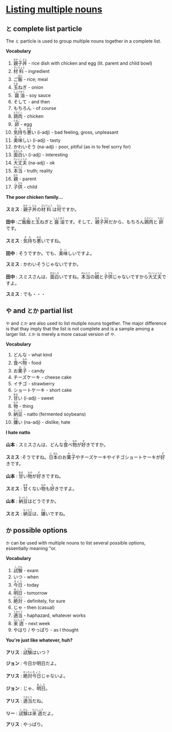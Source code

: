# [Listing multiple nouns](http://www.guidetojapanese.org/learn/complete/multiple_nouns)

## `と` complete list particle

The `と` particle is used to group multiple nouns together in a complete list.

**Vocabulary**

1. <ruby>親<rt>おや</rt>子<rt>こ</rt>丼<rt>どん</rt></ruby> - rice dish with chicken and egg (lit. parent and child bowl)
1. <ruby>材<rt>ざい</rt>料<rt>りょう</rt></ruby> - ingredient
1. <ruby>ご<rt></rt>飯<rt>はん</rt></ruby> - rice; meal
1. <ruby>玉<rt>たま</rt>ねぎ</ruby> - onion
1. <ruby>醤<rt>しょう</rt>油<rt>ゆう</rt></ruby> - soy sauce
1. そして - and then
1. もちろん - of course
1. <ruby>鶏<rt>とり</rt>肉<rt>にく</rt></ruby> - chicken
1. <ruby>卵<rt>たまご</rt></ruby> - egg
1. <ruby>気<rt>き</rt>持<rt>も</rt>ち<rt></rt>悪<rt>わる</rt>い</ruby> (i-adj) - bad feeling, gross, unpleasant
1. <ruby>美味<rt>おい</rt>しい</ruby> (i-adj) - tasty
1. かわいそう (na-adj) - poor, pitiful (as in to feel sorry for)
1. <ruby>面<rt>おも</rt>白<rt>しろ</rt>い</ruby> (i-adj) - interesting
1. <ruby>大丈夫<rt>だいじょうぶ</rt></ruby> (na-adj) - ok
1. <ruby>本<rt>ほん</rt>当<rt>とう</rt></ruby> - truth; reality
1. <ruby>親<rt>おや</rt></ruby> - parent
1. <ruby>子<rt>こ</rt>供<rt>ども</rt></ruby> - child

**The poor chicken family...**

**スミス** : <ruby>親<rt>おや</rt>子<rt>こ</rt>丼<rt>どん</rt>の<rt></rt>材<rt>ざい</rt>料<rt>りょう</rt>は<rt></rt>何<rt>なん</rt>ですか。</ruby>

**田中** : <ruby>ご<rt></rt>飯飯<rt>はん</rt>と<rt></rt>玉<rt>たま</rt>ねぎと<rt></rt>醤<rt>しょう</rt>油<rt>ゆう</rt>です。そして、<rt></rt>親<rt>おや</rt>子<rt>こ</rt>丼<rt>どん</rt>だから、もちろん<rt></rt>鶏<rt>とり</rt>肉<rt>にく</rt>と<rt></rt>卵<rt>たまご</rt>です。</ruby>

**スミス** : <ruby>気<rt>き</rt>持<rt>も</rt>ち<rt></rt>悪<rt>わる</rt>いですね。</ruby>

**田中** : <ruby>そうですか。でも、<rt></rt>美<rt>お</rt>味<rt>い</rt>しいですよ。</ruby>

**スミス** : かわいそうじゃないですか。

**田中** : <ruby>スミスさんは、<rt></rt>面<rt>おも</rt>白<rt>しろ</rt>いですね。<rt></rt>本<rt>ほん</rt>当<rt>とう</rt>の<rt></rt>親<rt>おや</rt>と<rt></rt>子<rt>こ</rt>供<rt>ども</rt>じゃないですから<rt></rt>大丈夫<rt>だいじょうぶ</rt>ですよ。</ruby>

**スミス** : でも・・・

## `や` and `とか` partial list

`や` and `とか` are also used to list mutiple nouns together. The major difference is that thay imply that the list is not complete and is a sample among a larger list. `とか` is merely a more casual version of `や`.

**Vocabulary**

1. どんな - what kind
1. <ruby>食<rt>た</rt>べ<rt></rt>物<rt>もの</rt></ruby> - food
1. <ruby>お<rt></rt>菓<rt>か</rt>子<rt>し</rt></ruby> - candy
1. チーズケーキ - cheese cake
1. イチゴ - strawberry
1. ショートケーキ - short cake
1. <ruby>甘<rt>あま</rt>い</ruby> (i-adj) - sweet
1. <ruby>物<rt>もの</rt></ruby> - thing
1. <ruby>納<rt>なっ</rt>豆<rt>とう</rt></ruby> - natto (fermented soybeans)
1. <ruby>嫌<rt>きら</rt>い</ruby> (na-adj) - dislike; hate

**I hate natto**

**山本** : <ruby>スミスさんは、どんな<rt></rt>食<rt>た</rt>べ<rt></rt>物<rt>もの</rt>が<rt></rt>好<rt>す</rt>きですか。</ruby>

**スミス** : <ruby>そうですね。<rt></rt>日<rt>に</rt>本<rt>ほん</rt>のお<rt></rt>菓<rt>か</rt>子<rt>し</rt>やチーズケーキやイチゴショートケーキが<rt></rt>好<rt>す</rt>きです。</ruby>

**山本** : <ruby>甘<rt>あま</rt>い<rt></rt>物<rt>もの</rt>が<rt></rt>好<rt>す</rt>きですね。</ruby>

**スミス** : <ruby>甘<rt>あま</rt>くない<rt></rt>物<rt>もの</rt>も<rt></rt>好<rt>す</rt>きですよ。

**山本** : <ruby>納<rt>なっ</rt>豆<rt>とう</rt>はどうですか。</ruby>

**スミス** : <ruby>納<rt>なっ</rt>豆<rt>とう</rt>は、<rt></rt>嫌<rt>きら</rt>いですね。</ruby>

## `か` possible options

`か` can be used with multiple nouns to list several possible options, essentially meaning "or.

**Vocabulary**

1. <ruby>試<rt>し</rt>験<rt>けん</rt></ruby> - exam
1. いつ - when
1. <ruby>今日<rt>きょう</rt></ruby> - today
1. <ruby>明日<rt>あした</rt></ruby> - tomorrow
1. <ruby>絶<rt>ぜっ</rt>対<rt>たい</rt></ruby> - definitely, for sure
1. じゃ - then (casual)
1. <ruby>適<rt>てき</rt>当<rt>とう</rt></ruby> - haphazard, whatever works
1. <ruby>来<rt>らい</rt>週<rt>しょう</rt></ruby> - next week
1. やはり / やっぱり - as I thought

**You're just like whatever, huh?**

**アリス** : <ruby>試<rt>し</rt>験<rt>けん</rt>はいつ？</ruby>

**ジョン** : 今日か明日だよ。

**アリス** : <ruby>絶<rt>ぜっ</rt>対<rt>たい</rt>今日<rt>きょう</rt>じゃないよ。</ruby>

**ジョン** : <ruby>じゃ、<rt></rt>明日<rt>あした</rt>。</ruby>

**アリス** : <ruby>適<rt>てき</rt>当<rt>とう</rt>だね。</ruby>

**リー** : <ruby>試<rt>し</rt>験<rt>けん</rt>は<rt></rt>来<rt>らい</rt>週<rt>しょう</rt>だよ。</ruby>

**アリス** : やっぱり。